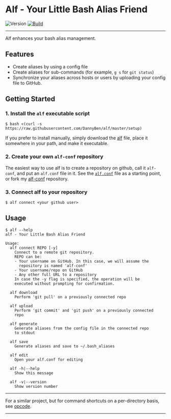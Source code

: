 Alf - Your Little Bash Alias Friend
==================================================

![Version](https://img.shields.io/badge/version-0.1.2-blue.svg)
[![Build](https://img.shields.io/travis/DannyBen/alf.svg)](https://travis-ci.org/DannyBen/alf)

---

Alf enhances your bash alias management.

Features
--------------------------------------------------

- Create aliases by using a config file
- Create aliases for sub-commands (for example, `g s` for `git status`)
- Synchronize your aliases across hosts or users by uploading your 
  config file to GitHub.


Getting Started
--------------------------------------------------

### 1. Install the `alf` executable script

    $ bash <(curl -s https://raw.githubusercontent.com/DannyBen/alf/master/setup)

If you prefer to install manually, simply download the [alf](/alf) file,
place it somewhere in your path, and make it executable.

### 2. Create your own `alf-conf` repository  

The easiest way to use alf is to create a repository on github, call it 
`alf-conf`, and put an `alf.conf` file in it. See the [`alf.conf`](alf.conf)
file as a starting point, or fork my [alf-conf][conf] repository.

### 3. Connect alf to your repository

    $ alf connect <your github user>


Usage
--------------------------------------------------

    $ alf --help
    alf - Your Little Bash Alias Friend

    Usage:
      alf connect REPO [-y]
        Connect to a remote git repository.
        REPO can be:
        - Your username on GitHub. In this case, we will assume the
          repository is named 'alf-conf'
        - Your username/repo on GitHub
        - Any other full URL to a repository
        In case the -y flag is specified, the operation will be
        executed without prompting for confirmation.

      alf download
        Perform 'git pull' on a previously connected repo

      alf upload
        Perform 'git commit' and 'git push' on a previously connected
        repo

      alf generate
        Generate aliases from the config file in the connected repo
        to stdout

      alf save
        Generate aliases and save to ~/.bash_aliases

      alf edit
        Open your alf.conf for editing

      alf -h|--help
        Show this message

      alf -v|--version
        Show version number


---

For a similar project, but for command shortcuts on a per-directory basis, 
see [opcode][opcode].


---

[conf]: https://github.com/DannyBen/alf-conf
[opcode]: https://github.com/DannyBen/opcode